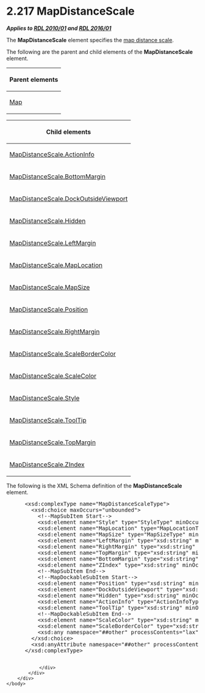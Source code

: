 <html dir="LTR" xmlns:mshelp="http://msdn.microsoft.com/mshelp" xmlns:ddue="http://ddue.schemas.microsoft.com/authoring/2003/5" xmlns:xlink="http://www.w3.org/1999/xlink" xmlns:tool="http://www.microsoft.com/tooltip">
    <head>
        <meta http-equiv="Content-Type" content="text/html; CHARSET=utf-8"></meta>
        <meta name="save" content="history"></meta>
        <title>2.217 MapDistanceScale</title>
        <xml>
            <mshelp:toctitle title="2.217 MapDistanceScale"></mshelp:toctitle>
            <mshelp:rltitle title="[MS-RDL]: MapDistanceScale"></mshelp:rltitle>
            <mshelp:keyword index="A" term="04ab14be-9206-4c63-bc93-d68bb48ed02c"></mshelp:keyword>
            <mshelp:attr name="DCSext.ContentType" value="open specification"></mshelp:attr>
            <mshelp:attr name="AssetID" value="04ab14be-9206-4c63-bc93-d68bb48ed02c"></mshelp:attr>
            <mshelp:attr name="TopicType" value="kbRef"></mshelp:attr>
            <mshelp:attr name="DCSext.Title" value="[MS-RDL]: MapDistanceScale" />
        </xml>
    </head>
    <body>
        <div id="header">
            <h1 class="heading">2.217 MapDistanceScale</h1>
        </div>
        <div id="mainSection">
            <div id="mainBody">
                <div id="allHistory" class="saveHistory"></div>
                <div id="sectionSection0" class="section" name="collapseableSection">
                    

<p><b><i>Applies to </i></b><a href="3428e690-a348-4ec7-8a6a-8efb42d2cdee.md"><b><i>RDL 2010/01</i></b></a><b><i>
and </i></b><a href="52ce3983-2bfc-4e72-9359-42aaf5fe4509.md"><b><i>RDL 2016/01</i></b></a></p>

<p>The <b>MapDistanceScale</b> element specifies the <a href="b2482b3f-74ab-4ca8-a9e5-c07955011743.md#gt_5f7e41e5-bc89-4551-9d7d-a758bdb14103">map distance scale</a>.</p>

<p>The following are the parent and child elements of the <b>MapDistanceScale</b>
element.</p>

<table>
 <thead>
  <tr>
   <th>
   <p>Parent elements</p>
   </th>
  </tr>
 </thead>
 <tr>
  <td>
  <p><a href="fd166dd8-6772-4507-b3f6-50a2b7cfd6ac.md">Map</a></p>
  </td>
 </tr>
</table>

<p> </p>

<table>
 <thead>
  <tr>
   <th>
   <p>Child elements</p>
   </th>
  </tr>
 </thead>
 <tr>
  <td>
  <p><a href="1da38cbc-f4ed-45a0-9c4f-b240df51d3e2.md">MapDistanceScale.ActionInfo</a></p>
  </td>
 </tr>
 <tr>
  <td>
  <p><a href="4345fee0-8b09-4e89-9a7b-4f65eee0a093.md">MapDistanceScale.BottomMargin</a></p>
  </td>
 </tr>
 <tr>
  <td>
  <p><a href="a8064da6-f843-4dbd-b621-1da2ef914801.md">MapDistanceScale.DockOutsideViewport</a></p>
  </td>
 </tr>
 <tr>
  <td>
  <p><a href="b1ae585e-1945-4432-b2db-5df71ed4aee8.md">MapDistanceScale.Hidden</a></p>
  </td>
 </tr>
 <tr>
  <td>
  <p><a href="3b1cc3e8-01b6-4877-aac4-005e9d6d9c6f.md">MapDistanceScale.LeftMargin</a></p>
  </td>
 </tr>
 <tr>
  <td>
  <p><a href="f177df99-a095-4335-ba81-21f5086eabe8.md">MapDistanceScale.MapLocation</a></p>
  </td>
 </tr>
 <tr>
  <td>
  <p><a href="4489baee-050d-410c-a1ef-75ad4a680f27.md">MapDistanceScale.MapSize</a></p>
  </td>
 </tr>
 <tr>
  <td>
  <p><a href="b7ca2efe-3d09-45b4-ab9a-115530bf7398.md">MapDistanceScale.Position</a></p>
  </td>
 </tr>
 <tr>
  <td>
  <p><a href="e79ad89a-3bd6-48e3-a769-db9de380fbb4.md">MapDistanceScale.RightMargin</a></p>
  </td>
 </tr>
 <tr>
  <td>
  <p><a href="b7d611cf-9e7a-4b98-8f36-36dd1ad8eaae.md">MapDistanceScale.ScaleBorderColor</a></p>
  </td>
 </tr>
 <tr>
  <td>
  <p><a href="afe3c4f7-1fcc-4893-8e75-c35f78b7924a.md">MapDistanceScale.ScaleColor</a></p>
  </td>
 </tr>
 <tr>
  <td>
  <p><a href="fe381734-3512-4746-95ba-c9112b94a76b.md">MapDistanceScale.Style</a></p>
  </td>
 </tr>
 <tr>
  <td>
  <p><a href="a6764c3c-d58d-463b-80f0-3732e5a10a3d.md">MapDistanceScale.ToolTip</a></p>
  </td>
 </tr>
 <tr>
  <td>
  <p><a href="9ab72fab-8478-4769-a017-1aa2210eea97.md">MapDistanceScale.TopMargin</a></p>
  </td>
 </tr>
 <tr>
  <td>
  <p><a href="8ad08a9c-ab44-4c23-b8fe-df4ccfffb9a8.md">MapDistanceScale.ZIndex</a></p>
  </td>
 </tr>
</table>

<p>The following is the XML Schema definition of the <b>MapDistanceScale</b>
element.           </p>

<dl>
<dd>
<div><pre> &lt;xsd:complexType name=&quot;MapDistanceScaleType&quot;&gt;
   &lt;xsd:choice maxOccurs=&quot;unbounded&quot;&gt;
     &lt;!--MapSubItem Start--&gt;
     &lt;xsd:element name=&quot;Style&quot; type=&quot;StyleType&quot; minOccurs=&quot;0&quot; /&gt;
     &lt;xsd:element name=&quot;MapLocation&quot; type=&quot;MapLocationType&quot; minOccurs=&quot;0&quot; /&gt;
     &lt;xsd:element name=&quot;MapSize&quot; type=&quot;MapSizeType&quot; minOccurs=&quot;0&quot; /&gt;
     &lt;xsd:element name=&quot;LeftMargin&quot; type=&quot;xsd:string&quot; minOccurs=&quot;0&quot; /&gt;
     &lt;xsd:element name=&quot;RightMargin&quot; type=&quot;xsd:string&quot; minOccurs=&quot;0&quot; /&gt;
     &lt;xsd:element name=&quot;TopMargin&quot; type=&quot;xsd:string&quot; minOccurs=&quot;0&quot; /&gt;
     &lt;xsd:element name=&quot;BottomMargin&quot; type=&quot;xsd:string&quot; minOccurs=&quot;0&quot; /&gt;
     &lt;xsd:element name=&quot;ZIndex&quot; type=&quot;xsd:string&quot; minOccurs=&quot;0&quot; /&gt;
     &lt;!--MapSubItem End--&gt;
     &lt;!--MapDockableSubItem Start--&gt;
     &lt;xsd:element name=&quot;Position&quot; type=&quot;xsd:string&quot; minOccurs=&quot;0&quot; /&gt;
     &lt;xsd:element name=&quot;DockOutsideViewport&quot; type=&quot;xsd:string&quot; minOccurs=&quot;0&quot; /&gt;
     &lt;xsd:element name=&quot;Hidden&quot; type=&quot;xsd:string&quot; minOccurs=&quot;0&quot; /&gt;
     &lt;xsd:element name=&quot;ActionInfo&quot; type=&quot;ActionInfoType&quot; minOccurs=&quot;0&quot; /&gt;
     &lt;xsd:element name=&quot;ToolTip&quot; type=&quot;xsd:string&quot; minOccurs=&quot;0&quot; /&gt;
     &lt;!--MapDockableSubItem End--&gt;
     &lt;xsd:element name=&quot;ScaleColor&quot; type=&quot;xsd:string&quot; minOccurs=&quot;0&quot; /&gt;
     &lt;xsd:element name=&quot;ScaleBorderColor&quot; type=&quot;xsd:string&quot; minOccurs=&quot;0&quot; /&gt;
     &lt;xsd:any namespace=&quot;##other&quot; processContents=&quot;lax&quot; /&gt;
   &lt;/xsd:choice&gt;
   &lt;xsd:anyAttribute namespace=&quot;##other&quot; processContents=&quot;lax&quot; /&gt;
 &lt;/xsd:complexType&gt;
  
</pre></div>
</dd></dl>


                </div>
            </div>
        </div>
    </body>
</html>